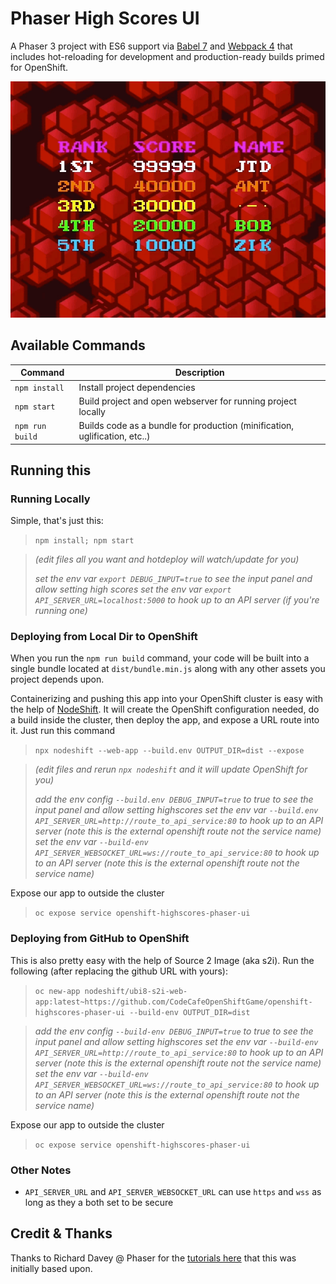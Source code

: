 # Phaser High Scores UI

A Phaser 3 project with ES6 support via [Babel 7](https://babeljs.io/) and [Webpack 4](https://webpack.js.org/)
that includes hot-reloading for development and production-ready builds primed for OpenShift.

![Screenshot](./.screens/redscores.gif)

## Available Commands

| Command | Description |
|---------|-------------|
| `npm install` | Install project dependencies |
| `npm start` | Build project and open webserver for running project locally |
| `npm run build` | Builds code as a bundle for production (minification, uglification, etc..) |


## Running this
### Running Locally
Simple, that's just this:
> `npm install; npm start`

>*(edit files all you want and hotdeploy will watch/update for you)*
>
>*set the env var `export DEBUG_INPUT=true` to see the input panel and allow setting high scores*
>*set the env var `export API_SERVER_URL=localhost:5000` to hook up to an API server (if you're running one)*

### Deploying from Local Dir to OpenShift
When you run the `npm run build` command, your code will be built into a single bundle located at `dist/bundle.min.js` along with any other assets you project depends upon.

Containerizing and pushing this app into your OpenShift cluster is easy with the help of [NodeShift](https://nodeshift.dev/). It will create the OpenShift configuration needed, do a build inside the cluster, then deploy the app, and expose a URL route into it. Just run this command
  >`npx nodeshift --web-app --build.env OUTPUT_DIR=dist --expose`

>*(edit files and rerun `npx nodeshift` and it will update OpenShift for you)*
>
>*add the env config `--build.env DEBUG_INPUT=true` to true to see the input panel and allow setting highscores*
>*set the env var `--build.env API_SERVER_URL=http://route_to_api_service:80` to hook up to an API server (note this is the external openshift route not the service name)*
>*set the env var `--build-env API_SERVER_WEBSOCKET_URL=ws://route_to_api_service:80` to hook up to an API server (note this is the external openshift route not the service name)*

Expose our app to outside the cluster
> `oc expose service openshift-highscores-phaser-ui`

### Deploying from GitHub to OpenShift
This is also pretty easy with the help of Source 2 Image (aka s2i). Run the following (after replacing the github URL with yours):
  >`oc new-app nodeshift/ubi8-s2i-web-app:latest~https://github.com/CodeCafeOpenShiftGame/openshift-highscores-phaser-ui --build-env OUTPUT_DIR=dist`

>*add the env config `--build-env DEBUG_INPUT=true` to true to see the input panel and allow setting highscores*
>*set the env var `--build-env API_SERVER_URL=http://route_to_api_service:80` to hook up to an API server (note this is the external openshift route not the service name)*
>*set the env var `--build-env API_SERVER_WEBSOCKET_URL=ws://route_to_api_service:80` to hook up to an API server (note this is the external openshift route not the service name)*

Expose our app to outside the cluster
> `oc expose service openshift-highscores-phaser-ui`

### Other Notes
* `API_SERVER_URL` and `API_SERVER_WEBSOCKET_URL` can use `https` and `wss` as long as they a both set to be secure

## Credit & Thanks
Thanks to Richard Davey @ Phaser for the [tutorials here](https://phaser.io/learn/community-tutorials) that this was initially based upon.
